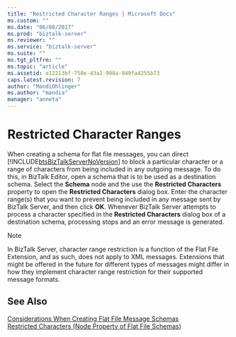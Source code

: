 ```yaml
---
title: "Restricted Character Ranges | Microsoft Docs"
ms.custom: ""
ms.date: "06/08/2017"
ms.prod: "biztalk-server"
ms.reviewer: ""
ms.service: "biztalk-server"
ms.suite: ""
ms.tgt_pltfrm: ""
ms.topic: "article"
ms.assetid: e12213bf-750e-43a2-998a-949fa4255b73
caps.latest.revision: 7
author: "MandiOhlinger"
ms.author: "mandia"
manager: "anneta"
---
```

# Restricted Character Ranges
When creating a schema for flat file messages, you can direct [!INCLUDE[btsBizTalkServerNoVersion](../includes/btsbiztalkservernoversion-md.md)] to block a particular character or a range of characters from being included in any outgoing message. To do this, in BizTalk Editor, open a schema that is to be used as a destination schema. Select the **Schema** node and the use the **Restricted Characters** property to open the **Restricted Characters** dialog box. Enter the character range(s) that you want to prevent being included in any message sent by BizTalk Server, and then click **OK**. Whenever BizTalk Server attempts to process a character specified in the **Restricted Characters** dialog box of a destination schema, processing stops and an error message is generated.  
  
> [!NOTE]
>  In BizTalk Server, character range restriction is a function of the Flat File Extension, and as such, does not apply to XML messages. Extensions that might be offered in the future for different types of messages might differ in how they implement character range restriction for their supported message formats.  
  
## See Also  
 [Considerations When Creating Flat File Message Schemas](../core/considerations-when-creating-flat-file-message-schemas.md)   
 [Restricted Characters (Node Property of Flat File Schemas)](../core/restricted-characters-node-property-of-flat-file-schemas.md)
